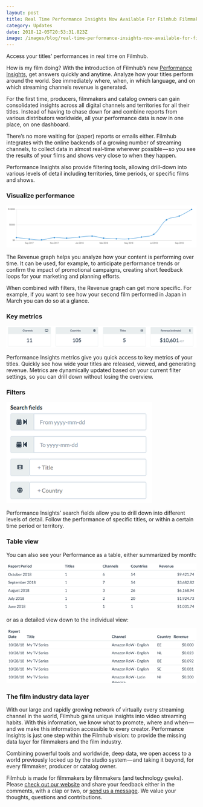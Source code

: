 ```yaml
---
layout: post
title: Real Time Performance Insights Now Available For Filmhub Filmmakers
category: Updates
date: 2018-12-05T20:53:31.823Z
image: /images/blog/real-time-performance-insights-now-available-for-filmhub-filmmakers.png
---
```

Access your titles’ performances in real time on Filmhub.

How is my film doing? With the introduction of Filmhub’s new [Performance Insights](http://bit.ly/2ScR5vx), get answers quickly and anytime. Analyze how your titles perform around the world. See immediately where, when, in which language, and on which streaming channels revenue is generated.

For the first time, producers, filmmakers and catalog owners can gain consolidated insights across all digital channels and territories for all their titles. Instead of having to chase down for and combine reports from various distributors worldwide, all your performance data is now in one place, on one dashboard.

There’s no more waiting for (paper) reports or emails either. Filmhub integrates with the online backends of a growing number of streaming channels, to collect data in almost real-time wherever possible — so you see the results of your films and shows very close to when they happen.

Performance Insights also provide filtering tools, allowing drill-down into various levels of detail including territories, time periods, or specific films and shows.

### Visualize performance

![](/images/blog/real-time-performance-insights-now-available-for-filmhub-filmmakers-1.png "The Revenue Graph")

The Revenue graph helps you analyze how your content is performing over time. It can be used, for example, to anticipate performance trends or confirm the impact of promotional campaigns, creating short feedback loops for your marketing and planning efforts.

When combined with filters, the Revenue graph can get more specific. For example, if you want to see how your second film performed in Japan in March you can do so at a glance.

### Key metrics

![](/images/blog/real-time-performance-insights-now-available-for-filmhub-filmmakers-2.png "Your Key Metrics")

Performance Insights metrics give you quick access to key metrics of your titles. Quickly see how wide your titles are released, viewed, and generating revenue. Metrics are dynamically updated based on your current filter settings, so you can drill down without losing the overview.

### Filters

![](/images/blog/real-time-performance-insights-now-available-for-filmhub-filmmakers-3.png "Search Fields")

Performance Insights’ search fields allow you to drill down into different levels of detail. Follow the performance of specific titles, or within a certain time period or territory.

### Table view

You can also see your Performance as a table, either summarized by month:

![](/images/blog/real-time-performance-insights-now-available-for-filmhub-filmmakers-4.png)

or as a detailed view down to the individual view:

![](/images/blog/real-time-performance-insights-now-available-for-filmhub-filmmakers-5.png)

### The film industry data layer

With our large and rapidly growing network of virtually every streaming channel in the world, Filmhub gains unique insights into video streaming habits. With this information, we know what to promote, where and when — and we make this information accessible to every creator. Performance Insights is just one step within the Filmhub vision: to provide the missing data layer for filmmakers and the film industry.

Combining powerful tools and worldwide, deep data, we open access to a world previously locked up by the studio system — and taking it beyond, for every filmmaker, producer or catalog owner.

Filmhub is made for filmmakers by filmmakers (and technology geeks). Please [check out our website](http://bit.ly/2AOkS5J) and share your feedback either in the comments, with a clap or two, or [send us a message](http://bit.ly/2yA9l98). We value your thoughts, questions and contributions.
